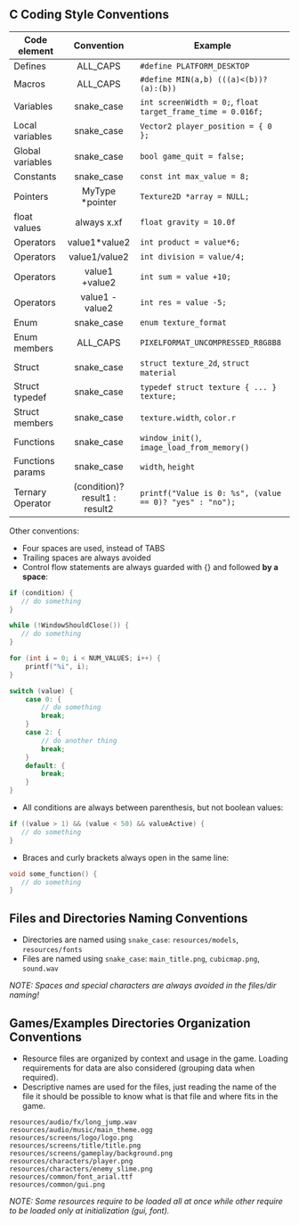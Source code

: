## C Coding Style Conventions

Code element | Convention | Example
--- | :---: | ---
Defines | ALL_CAPS | `#define PLATFORM_DESKTOP`
Macros | ALL_CAPS | `#define MIN(a,b) (((a)<(b))?(a):(b))`
Variables | snake_case | `int screenWidth = 0;`, `float target_frame_time = 0.016f;`
Local variables | snake_case | `Vector2 player_position = { 0 };`
Global variables | snake_case | `bool game_quit = false;`
Constants | snake_case | `const int max_value = 8;`
Pointers | MyType *pointer | `Texture2D *array = NULL;`
float values | always x.xf | `float gravity = 10.0f`
Operators | value1*value2 | `int product = value*6;`
Operators | value1/value2 | `int division = value/4;`
Operators | value1 +value2 | `int sum = value +10;`
Operators | value1 -value2 | `int res = value -5;`
Enum | snake_case | `enum texture_format`
Enum members | ALL_CAPS | `PIXELFORMAT_UNCOMPRESSED_R8G8B8`
Struct | snake_case | `struct texture_2d`, `struct material`
Struct typedef | snake_case | `typedef struct texture { ... } texture;`
Struct members | snake_case | `texture.width`, `color.r`
Functions | snake_case | `window_init()`, `image_load_from_memory()`
Functions params | snake_case | `width`, `height`
Ternary Operator | (condition)? result1 : result2 | `printf("Value is 0: %s", (value == 0)? "yes" : "no");`

Other conventions:
 - Four spaces are used, instead of TABS
 - Trailing spaces are always avoided
 - Control flow statements are always guarded with {} and followed **by a space**:
```c
if (condition) {
   // do something
}

while (!WindowShouldClose()) {
   // do something
}

for (int i = 0; i < NUM_VALUES; i++) {
    printf("%i", i);
}

switch (value) {
    case 0: {
        // do something
        break;
    }
    case 2: {
        // do another thing
        break;
    }
    default: {
        break;
    }
}
```
 - All conditions are always between parenthesis, but not boolean values:
```c
if ((value > 1) && (value < 50) && valueActive) {
   // do something
}
```
 - Braces and curly brackets always open in the same line:
```c
void some_function() {
   // do something
}
```

## Files and Directories Naming Conventions

  - Directories are named using `snake_case`: `resources/models`, `resources/fonts`
  - Files are named using `snake_case`: `main_title.png`, `cubicmap.png`, `sound.wav`

_NOTE: Spaces and special characters are always avoided in the files/dir naming!_

## Games/Examples Directories Organization Conventions

 - Resource files are organized by context and usage in the game. Loading requirements for data are also considered (grouping data when required).
 - Descriptive names are used for the files, just reading the name of the file it should be possible to know what is that file and where fits in the game.

```
resources/audio/fx/long_jump.wav
resources/audio/music/main_theme.ogg
resources/screens/logo/logo.png
resources/screens/title/title.png
resources/screens/gameplay/background.png
resources/characters/player.png
resources/characters/enemy_slime.png
resources/common/font_arial.ttf
resources/common/gui.png
```
_NOTE: Some resources require to be loaded all at once while other require to be loaded only at initialization (gui, font)._
